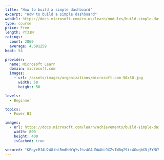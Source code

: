 ```yaml
---
title: "How to build a simple dashboard"
excerpt: "How to build a simple dashboard"
webUrl: https://docs.microsoft.com/en-us/learn/modules/build-simple-dashboard/
type: course
price: Free
length: PT31M
ratings:
  count: 2860
  average: 4.691259
heat: 54

provider:
  name: Microsoft Learn
  domain: microsoft.com
  images:
    - url: /assets/images/organizations/microsoft.com-50x50.jpg
      width: 50
      height: 50

levels:
  - Beginner

topics:
  - Power BI

images:
  - url: https://docs.microsoft.com/learn/achievements/build-simple-dashboard-social.png
    width: 800
    height: 400
    isCached: true

secured: "KPqycMJAU248ibLRmdhNYqYv1hz4GAUDWAbLOXZvIW0q29ic4OwqbXDj3YNC5A1Ij0tr0hA1Crh0POBgwcE/tZRkpFu20pmcbLcanHGDruoLjqX2LqIooEwh42XXX4GJXo0k4A710SnnT1jbL/rscWg5GxUdNaXzDIXQNuIjenGK5KApVCyHfjYxv4AgO16ECaWyniVzdEycrCH3INezcCpaLhhfzirXS86YydhJWhepSZ/ifLD1dKDZvCxxsNeYpySlBtqBSQ9Ac7wuvhx92y/Rbt784f5HVr/DPrnJdDeaZ5bgkoxJYvaKL0al/ZIM/v9SpWMR7fnZVe1JqTmtWT3QYs/nrmu9Dbmg67vrEx+P2tcjvruwtrY8KhrJbb24CCxg9ZLkXzt/sLab/qrmiz5cZtwPgBujifve6ubg+WY=;shEDsaURBM+sNwaG07o4fw=="
---
```


